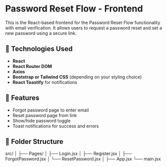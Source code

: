 # Password Reset Flow - Frontend

This is the React-based frontend for the Password Reset Flow functionality with email verification. It allows users to request a password reset and set a new password using a secure link.

## 🔧 Technologies Used

- **React**
- **React Router DOM**
- **Axios**
- **Bootstrap or Tailwind CSS** (depending on your styling choice)
- **React Toastify** for notifications

## 🚀 Features

- Forgot password page to enter email
- Reset password page from link
- Show/hide password toggle
- Toast notifications for success and errors

## 📁 Folder Structure

src/
│
├── Pages/
│ ├── Login.jsx
│ ├── Register.jsx
│ ├── ForgotPassword.jsx
│ └── ResetPassword.jsx
│
├── App.jsx
└── main.jsx




